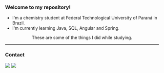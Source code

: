 
### Welcome to my repository!
- I'm a chemistry student at Federal Technological University of Paraná in Brazil.
- I'm currently learning Java, SQL, Angular and Spring.
<div align="center">
These are some of the things I did while studying.
</div>

---

<h3 align="left">Contact</h3>
<div>  
  <a href="https://www.linkedin.com/in/luis-guilherme-giannina-sante-5382b91b2/" target="_blank"><img src="https://img.shields.io/badge/-LinkedIn-%230077B5?style=for-the-badge&logo=linkedin&logoColor=white" target="_blank"></a> 
  <a target="_blank" href="mailto:l.g.g.sante@gmail.com"><img src="https://img.shields.io/badge/-Gmail-D14836?style=for-the-badge&logo=Gmail&logoColor=white"></img></a>
</div>
